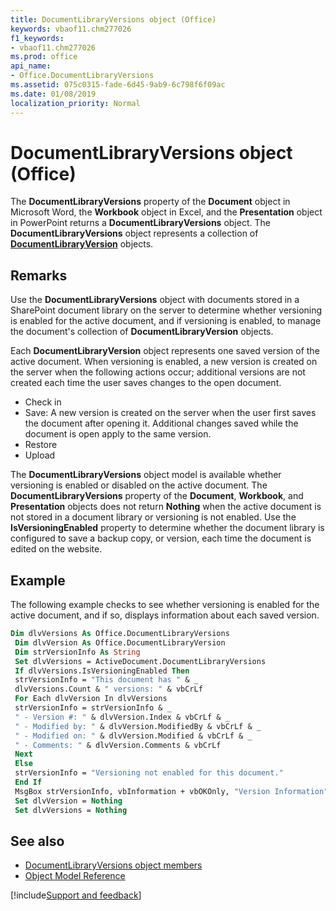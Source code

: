 ```yaml
---
title: DocumentLibraryVersions object (Office)
keywords: vbaof11.chm277026
f1_keywords:
- vbaof11.chm277026
ms.prod: office
api_name:
- Office.DocumentLibraryVersions
ms.assetid: 075c0315-fade-6d45-9ab9-6c798f6f09ac
ms.date: 01/08/2019
localization_priority: Normal
---
```



# DocumentLibraryVersions object (Office)

The **DocumentLibraryVersions** property of the **Document** object in Microsoft Word, the **Workbook** object in Excel, and the **Presentation** object in PowerPoint returns a **DocumentLibraryVersions** object. The **DocumentLibraryVersions** object represents a collection of **[DocumentLibraryVersion](office.documentlibraryversion.md)** objects.


## Remarks

Use the **DocumentLibraryVersions** object with documents stored in a SharePoint document library on the server to determine whether versioning is enabled for the active document, and if versioning is enabled, to manage the document's collection of **DocumentLibraryVersion** objects.

Each **DocumentLibraryVersion** object represents one saved version of the active document. When versioning is enabled, a new version is created on the server when the following actions occur; additional versions are not created each time the user saves changes to the open document.

- Check in 
- Save: A new version is created on the server when the user first saves the document after opening it. Additional changes saved while the document is open apply to the same version.
- Restore
- Upload
    

The **DocumentLibraryVersions** object model is available whether versioning is enabled or disabled on the active document. The **DocumentLibraryVersions** property of the **Document**, **Workbook**, and **Presentation** objects does not return **Nothing** when the active document is not stored in a document library or versioning is not enabled. Use the **IsVersioningEnabled** property to determine whether the document library is configured to save a backup copy, or version, each time the document is edited on the website.


## Example

The following example checks to see whether versioning is enabled for the active document, and if so, displays information about each saved version.


```vb
Dim dlvVersions As Office.DocumentLibraryVersions 
 Dim dlvVersion As Office.DocumentLibraryVersion 
 Dim strVersionInfo As String 
 Set dlvVersions = ActiveDocument.DocumentLibraryVersions 
 If dlvVersions.IsVersioningEnabled Then 
 strVersionInfo = "This document has " & _ 
 dlvVersions.Count & " versions: " & vbCrLf 
 For Each dlvVersion In dlvVersions 
 strVersionInfo = strVersionInfo & _ 
 " - Version #: " & dlvVersion.Index & vbCrLf & _ 
 " - Modified by: " & dlvVersion.ModifiedBy & vbCrLf & _ 
 " - Modified on: " & dlvVersion.Modified & vbCrLf & _ 
 " - Comments: " & dlvVersion.Comments & vbCrLf 
 Next 
 Else 
 strVersionInfo = "Versioning not enabled for this document." 
 End If 
 MsgBox strVersionInfo, vbInformation + vbOKOnly, "Version Information" 
 Set dlvVersion = Nothing 
 Set dlvVersions = Nothing 

```


## See also

- [DocumentLibraryVersions object members](overview/library-reference/documentlibraryversions-members-office.md)
- [Object Model Reference](overview/library-reference/reference-object-library-reference-for-office.md)

[!include[Support and feedback](~/includes/feedback-boilerplate.md)]